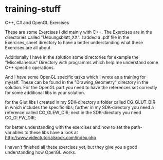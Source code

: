 # training-stuff
C++, C# and OpenGL Exercises

These are some Exercises I did mainly with C++.
The Exercises are in the directories called "Uebungsblatt_XX". I added a .pdf file in the Exercises_sheet directory to have a better
understanding what these Exercises are all about.

Additionally I have in the solution some directories for example the "Miscellaneous" Directory with programms which help me 
understand some C++ specific operations. 

And I have some OpenGL specific tasks which I wrote as a training for myself. These can be found in the "Drawing_Geometry" directory
in the solution.
For the OpenGL part you need to have the references set correctly for some additional libs in your solution. 

for the Glut libs I created in my SDK-directory a folder called CG_GLUT_DIR in which includes the specific libs;
further in my SDK-directory you need a reference called CG_GLEW_DIR;
next in the SDK-directory you need CG_GLFW_DIR;

for better understanding with the exercises and how to set the path-variables to these libs have 
a look at http://www.videotutorialsrock.com/index.php

I haven't finished all these exercises yet, but they give you a good understanding how OpenGL works.
